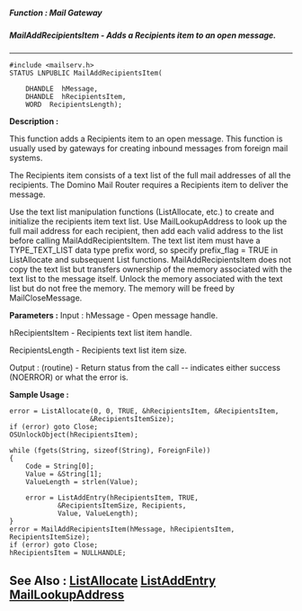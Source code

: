 ##### Function : Mail Gateway
##### MailAddRecipientsItem - Adds a Recipients item to an open message.
---
```
#include <mailserv.h>
STATUS LNPUBLIC MailAddRecipientsItem(

	DHANDLE  hMessage,
	DHANDLE  hRecipientsItem,
	WORD  RecipientsLength);
```
**Description :**

This function adds a Recipients item to an open message.  This function is 
usually used by gateways for creating inbound messages from foreign mail 
systems.

The Recipients item consists of a text list of the full mail addresses of all 
the recipients.  The Domino Mail Router requires a Recipients item to deliver 
the message. 

Use the text list manipulation functions (ListAllocate, etc.) to create and 
initialize the recipients item text list.  Use MailLookupAddress to look up the 
full mail address for each recipient, then add each valid address to the list 
before calling MailAddRecipientsItem. The text list item must have a 
TYPE_TEXT_LIST data type prefix word, so specify prefix_flag = TRUE in 
ListAllocate and subsequent List functions.  MailAddRecipientsItem does not 
copy the text list but transfers ownership of the memory associated with the 
text list to the message itself.  Unlock the memory associated with the text 
list but do not free the memory.  The memory will be freed by MailCloseMessage.

**Parameters :**
Input :
hMessage  -  Open message handle.

hRecipientsItem  -  Recipients text list item handle.

RecipientsLength  -  Recipients text list item size.

Output :
(routine)  -  Return status from the call -- indicates either success (NOERROR) or what the error is.



**Sample Usage :**
```
error = ListAllocate(0, 0, TRUE, &hRecipientsItem, &RecipientsItem, 
                    &RecipientsItemSize);
if (error) goto Close;
OSUnlockObject(hRecipientsItem);

while (fgets(String, sizeof(String), ForeignFile))
{
    Code = String[0];
    Value = &String[1];
    ValueLength = strlen(Value);

    error = ListAddEntry(hRecipientsItem, TRUE, 
            &RecipientsItemSize, Recipients, 
            Value, ValueLength);
}
error = MailAddRecipientsItem(hMessage, hRecipientsItem, RecipientsItemSize);
if (error) goto Close;
hRecipientsItem = NULLHANDLE;
```
**See Also :**
[ListAllocate](/domino-c-api-docs/reference/Func/ListAllocate)
[ListAddEntry](/domino-c-api-docs/reference/Func/ListAddEntry)
[MailLookupAddress](/domino-c-api-docs/reference/Func/MailLookupAddress)
---

